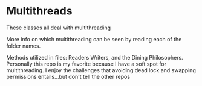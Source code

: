 # Multithreads
These classes all deal with multithreading

More info on which multithreading can be seen by reading each of the folder names.

Methods utilized in files: Readers Writers, and the Dining Philosophers. Personally this repo is my favorite because I have a soft spot for multithreading.
I enjoy the challenges that avoiding dead lock and swapping permissions entails...but don't tell the other repos
